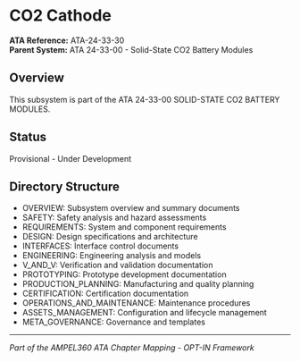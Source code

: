 # CO2 Cathode

**ATA Reference:** ATA-24-33-30  
**Parent System:** ATA 24-33-00 - Solid-State CO2 Battery Modules

## Overview

This subsystem is part of the ATA 24-33-00 SOLID-STATE CO2 BATTERY MODULES.

## Status

Provisional - Under Development

## Directory Structure

- OVERVIEW: Subsystem overview and summary documents
- SAFETY: Safety analysis and hazard assessments
- REQUIREMENTS: System and component requirements
- DESIGN: Design specifications and architecture
- INTERFACES: Interface control documents
- ENGINEERING: Engineering analysis and models
- V_AND_V: Verification and validation documentation
- PROTOTYPING: Prototype development documentation
- PRODUCTION_PLANNING: Manufacturing and quality planning
- CERTIFICATION: Certification documentation
- OPERATIONS_AND_MAINTENANCE: Maintenance procedures
- ASSETS_MANAGEMENT: Configuration and lifecycle management
- META_GOVERNANCE: Governance and templates

---
*Part of the AMPEL360 ATA Chapter Mapping - OPT-IN Framework*
